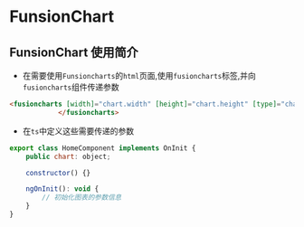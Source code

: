 # FunsionChart

## FunsionChart 使用简介

* 在需要使用`Funsioncharts`的`html`页面,使用`fusioncharts`标签,并向`fusioncharts`组件传递参数

```html
<fusioncharts [width]="chart.width" [height]="chart.height" [type]="chart.type" [dataFormat]="chart.dataFormat" [dataSource]="chart.dataSource">
            </fusioncharts>
```

* 在`ts`中定义这些需要传递的参数

```js
export class HomeComponent implements OnInit {
    public chart: object;

    constructor() {}

    ngOnInit(): void {
        // 初始化图表的参数信息
    }
}
```



